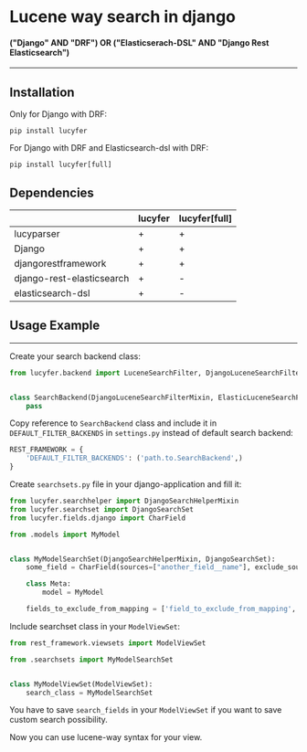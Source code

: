 # Lucene way search in django
#### ("Django" AND "DRF") OR ("Elasticserach-DSL" AND "Django Rest Elasticsearch")

_________________

## Installation

Only for Django with DRF:

```
pip install lucyfer
```

For Django with DRF and Elasticsearch-dsl with DRF:

```
pip install lucyfer[full]
```

## Dependencies

|                           | lucyfer | lucyfer[full] |
|---------------------------|---------|-------|
| lucyparser                | +       | +     |
| Django                    | +       | +     |
| djangorestframework       | +       | +     |
| django-rest-elasticsearch | +       | -     |
| elasticsearch-dsl         | +       | -     |


## Usage Example  
________________
Create your search backend class:

```python
from lucyfer.backend import LuceneSearchFilter, DjangoLuceneSearchFilterMixin, ElasticLuceneSearchFilterMixin


class SearchBackend(DjangoLuceneSearchFilterMixin, ElasticLuceneSearchFilterMixin, LuceneSearchFilter):
    pass
``` 

Copy reference to `SearchBackend` class and include it in `DEFAULT_FILTER_BACKENDS` in `settings.py` instead of default search backend:

```python
REST_FRAMEWORK = {
    'DEFAULT_FILTER_BACKENDS': ('path.to.SearchBackend',)
}
```

Create `searchsets.py` file in your django-application and fill it:
```python
from lucyfer.searchhelper import DjangoSearchHelperMixin
from lucyfer.searchset import DjangoSearchSet
from lucyfer.fields.django import CharField

from .models import MyModel


class MyModelSearchSet(DjangoSearchHelperMixin, DjangoSearchSet):
    some_field = CharField(sources=["another_field__name"], exclude_sources_from_mapping=True)

    class Meta:
        model = MyModel

    fields_to_exclude_from_mapping = ['field_to_exclude_from_mapping', ]

```

Include searchset class in your `ModelViewSet`:
```python
from rest_framework.viewsets import ModelViewSet

from .searchsets import MyModelSearchSet


class MyModelViewSet(ModelViewSet):
    search_class = MyModelSearchSet
```

You have to save `search_fields` in your `ModelViewSet` if you want to save custom search possibility.

Now you can use lucene-way syntax for your view.

